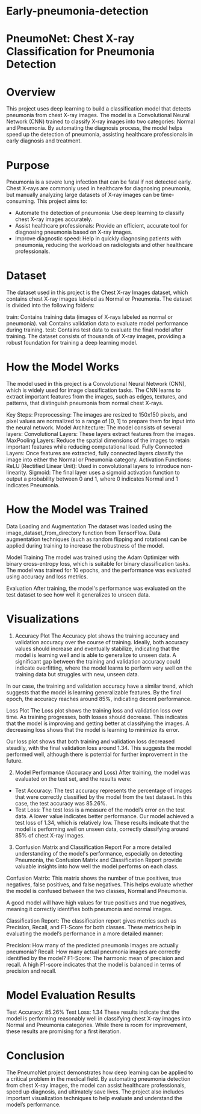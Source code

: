 # Early-pneumonia-detection
# PneumoNet: Chest X-ray Classification for Pneumonia Detection
# Overview
This project uses deep learning to build a classification model that detects pneumonia from chest X-ray images. The model is a Convolutional Neural Network (CNN) trained to classify X-ray images into two categories: Normal and Pneumonia. By automating the diagnosis process, the model helps speed up the detection of pneumonia, assisting healthcare professionals in early diagnosis and treatment.
 
# Purpose
Pneumonia is a severe lung infection that can be fatal if not detected early. Chest X-rays are commonly used in healthcare for diagnosing pneumonia, but manually analyzing large datasets of X-ray images can be time-consuming. This project aims to:

- Automate the detection of pneumonia: Use deep learning to classify chest X-ray images accurately.
- Assist healthcare professionals: Provide an efficient, accurate tool for diagnosing pneumonia based on X-ray images.
- Improve diagnostic speed: Help in quickly diagnosing patients with pneumonia, reducing the workload on radiologists and other healthcare professionals.

# Dataset
The dataset used in this project is the Chest X-ray Images dataset, which contains chest X-ray images labeled as Normal or Pneumonia. The dataset is divided into the following folders:

train: Contains training data (images of X-rays labeled as normal or pneumonia).
val: Contains validation data to evaluate model performance during training.
test: Contains test data to evaluate the final model after training.
The dataset consists of thousands of X-ray images, providing a robust foundation for training a deep learning model.


# How the Model Works
The model used in this project is a Convolutional Neural Network (CNN), which is widely used for image classification tasks. The CNN learns to extract important features from the images, such as edges, textures, and patterns, that distinguish pneumonia from normal chest X-rays.

Key Steps:
Preprocessing: The images are resized to 150x150 pixels, and pixel values are normalized to a range of [0, 1] to prepare them for input into the neural network.
Model Architecture: The model consists of several layers:
Convolutional Layers: These layers extract features from the images.
MaxPooling Layers: Reduce the spatial dimensions of the images to retain important features while reducing computational load.
Fully Connected Layers: Once features are extracted, fully connected layers classify the image into either the Normal or Pneumonia category.
Activation Functions:
ReLU (Rectified Linear Unit): Used in convolutional layers to introduce non-linearity.
Sigmoid: The final layer uses a sigmoid activation function to output a probability between 0 and 1, where 0 indicates Normal and 1 indicates Pneumonia.


# How the Model was Trained
Data Loading and Augmentation
The dataset was loaded using the image_dataset_from_directory function from TensorFlow. Data augmentation techniques (such as random flipping and rotations) can be applied during training to increase the robustness of the model.

Model Training
The model was trained using the Adam Optimizer with binary cross-entropy loss, which is suitable for binary classification tasks. The model was trained for 10 epochs, and the performance was evaluated using accuracy and loss metrics.

Evaluation
After training, the model's performance was evaluated on the test dataset to see how well it generalizes to unseen data.

# Visualizations
1. Accuracy Plot
The Accuracy plot shows the training accuracy and validation accuracy over the course of training. Ideally, both accuracy values should increase and eventually stabilize, indicating that the model is learning well and is able to generalize to unseen data. A significant gap between the training and validation accuracy could indicate overfitting, where the model learns to perform very well on the training data but struggles with new, unseen data.

In our case, the training and validation accuracy have a similar trend, which suggests that the model is learning generalizable features. By the final epoch, the accuracy reaches around 85%, indicating decent performance.

Loss Plot
The Loss plot shows the training loss and validation loss over time. As training progresses, both losses should decrease. This indicates that the model is improving and getting better at classifying the images. A decreasing loss shows that the model is learning to minimize its error.

Our loss plot shows that both training and validation loss decreased steadily, with the final validation loss around 1.34. This suggests the model performed well, although there is potential for further improvement in the future.

2. Model Performance (Accuracy and Loss)
After training, the model was evaluated on the test set, and the results were:
- Test Accuracy: The test accuracy represents the percentage of images that were correctly classified by the model from the test dataset. In this case, the test accuracy was 85.26%.
- Test Loss: The test loss is a measure of the model’s error on the test data. A lower value indicates better performance. Our model achieved a test loss of 1.34, which is relatively low.
These results indicate that the model is performing well on unseen data, correctly classifying around 85% of chest X-ray images.

3. Confusion Matrix and Classification Report
For a more detailed understanding of the model's performance, especially on detecting Pneumonia, the Confusion Matrix and Classification Report provide valuable insights into how well the model performs on each class.

Confusion Matrix: This matrix shows the number of true positives, true negatives, false positives, and false negatives. This helps evaluate whether the model is confused between the two classes, Normal and Pneumonia.

A good model will have high values for true positives and true negatives, meaning it correctly identifies both pneumonia and normal images.

Classification Report: The classification report gives metrics such as Precision, Recall, and F1-Score for both classes. These metrics help in evaluating the model’s performance in a more detailed manner:

Precision: How many of the predicted pneumonia images are actually pneumonia?
Recall: How many actual pneumonia images are correctly identified by the model?
F1-Score: The harmonic mean of precision and recall. A high F1-score indicates that the model is balanced in terms of precision and recall.

# Model Evaluation Results
Test Accuracy: 85.26%
Test Loss: 1.34
These results indicate that the model is performing reasonably well in classifying chest X-ray images into Normal and Pneumonia categories. While there is room for improvement, these results are promising for a first iteration.

# Conclusion
The PneumoNet project demonstrates how deep learning can be applied to a critical problem in the medical field. By automating pneumonia detection from chest X-ray images, the model can assist healthcare professionals, speed up diagnosis, and ultimately save lives. The project also includes important visualization techniques to help evaluate and understand the model’s performance.






